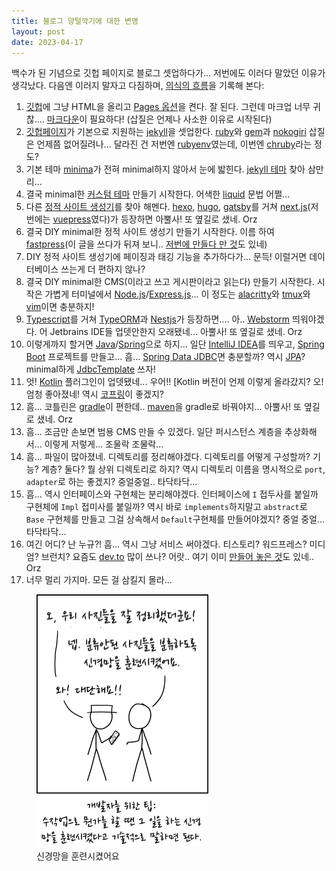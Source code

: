 ```yaml
---
title: 블로그 양털깍기에 대한 변명
layout: post
date: 2023-04-17
---
```


백수가 된 기념으로 깃헙 페이지로 블로그 셋업하다가...
저번에도 이러다 말았던 이유가 생각났다.
다음엔 이러지 말자고 다짐하며, [의식의 흐름](https://ko.wikipedia.org/wiki/%EC%9D%98%EC%8B%9D%EC%9D%98_%ED%9D%90%EB%A6%84)을 기록해 본다:

1. [깃헙](https://github.com/)에 그냥 HTML을 올리고 [Pages 옵션](https://docs.github.com/en/pages/getting-started-with-github-pages/configuring-a-publishing-source-for-your-github-pages-site)을 켠다. 잘 된다. 그런데 마크업 너무 귀찮.... [마크다운](https://daringfireball.net/projects/markdown/)이 필요하다! (삽질은 언제나 사소한 이유로 시작된다)
1. [깃헙페이지](https://pages.github.com/)가 기본으로 지원하는 [jekyll](https://jekyllrb.com/)을 셋업한다. [ruby](https://www.ruby-lang.org/)와 [gem](https://guides.rubygems.org/)과 [nokogiri](https://nokogiri.org/) 삽질은 언제쯤 없어질려나... 달라진 건 저번엔 [rubyenv](https://github.com/rbenv/rbenv)였는데, 이번엔 [chruby](https://github.com/postmodern/chruby)라는 정도?
1. 기본 테마 [minima](https://github.com/jekyll/minima)가 전혀 minimal하지 않아서 눈에 밟힌다. [jekyll 테마](https://jamstackthemes.dev/ssg/jekyll/) 찾아 삼만리...
1. 결국 minimal한 [커스텀 테마](https://jekyllrb.com/docs/themes/) 만들기 시작한다. 어색한 [liquid](https://shopify.github.io/liquid/) 문법 어쩔...
1. 다른 [정적 사이트 생성기](https://jamstack.org/generators/)를 찾아 해멘다. [hexo](https://hexo.io/), [hugo](https://gohugo.io/), [gatsby](https://www.gatsbyjs.com/)를 거쳐 [next.js](https://nextjs.org/)(저번에는 [vuepress](https://vuepress.vuejs.org/)였다)가 등장하면 아뿔사! 또 옆길로 샜네. Orz
1. 결국 DIY minimal한 정적 사이트 생성기 만들기 시작한다. 이름 하여 [fastpress](https://github.com/iolo/fastpress)(이 글을 쓰다가 뒤져 보니.. [저번에 만들다 만 것](https://github.com/iolo/sapsalgae)도 있네)
1. DIY 정적 사이트 생성기에 페이징과 태깅 기능을 추가하다가... 문득! 이럴거면 데이터베이스 쓰는게 더 편하지 않나?
1. 결국 DIY minimal한 CMS(이라고 쓰고 게시판이라고 읽는다) 만들기 시작한다. 시작은 가볍게 터미널에서 [Node.js](https://nodejs.org/)/[Express.js](https://expressjs.com)... 이 정도는 [alacritty](https://alacritty.org/)와 [tmux](https://github.com/tmux/tmux)와 [vim](https://www.vim.org/)이면 충분하지!
1. [Typescript](https://www.typescriptlang.org/)를 거쳐 [TypeORM](https://typeorm.io/)과 [Nestjs](https://nestjs.com/)가 등장하면.... 아.. [Webstorm](https://www.jetbrains.com/webstorm/) 띄워야겠다. 어 Jetbrains IDE들 업뎃안한지 오래됐네... 아뿔사! 또 옆길로 샜네. Orz
1. 이렇게까지 할거면 [Java](https://www.java.com/)/[Spring](https://spring.io/)으로 하지...  일단 [IntelliJ IDEA](https://www.jetbrains.com/idea/)를 띄우고, [Spring Boot](https://start.spring.io/) 프로젝트를 만들고... 흠... [Spring Data JDBC](https://spring.io/projects/spring-data-jdbc)면 충분할까? 역시 [JPA](https://spring.io/projects/spring-data-jpa)? minimal하게 [JdbcTemplate](https://spring.io/guides/gs/relational-data-access/) 쓰자!
1. 엇! [Kotlin](https://kotlinlang.org/) 플러그인이 업뎃됐네... 우어!! [Kotlin 버전이 언제 이렇게 올라갔지? 오! 엄청 좋아졌네! 역시 [코프링](https://kotlinlang.org/docs/jvm-get-started-spring-boot.html)이 좋겠지?
1. 흠... 코틀린은 [gradle](https://gradle.org/)이 편한데.. [maven](https://maven.apache.org/)을 gradle로 바꿔야지... 아뿔사! 또 옆길로 샜네. Orz
1. 흠... 조금만 손보면 범용 CMS 만들 수 있겠다. 일단 퍼시스턴스 계층을 추상화해서... 이렇게 저렇게... 조물락 조물락...
1. 흠... 파일이 많아졌네. 디렉토리를 정리해야겠다. 디렉토리를 어떻게 구성할까? 기능? 계층? 둘다? 뭘 상위 디렉토리로 하지? 역시 디렉토리 이름을 명시적으로 `port`, `adapter`로 하는 좋겠지? 중얼중얼.. 타닥타닥...
1. 흠... 역시 인터페이스와 구현체는 분리해야겠다. 인터페이스에 `I` 접두사를 붙일까 구현체에 `Impl` 접미사를 붙일까? 역시 바로 `implements`하지말고 `abstract`로 `Base` 구현체를 만들고 그걸 상속해서 `Default`구현체를 만들어야겠지? 중얼 중얼... 타닥타닥...
1. 여긴 어디? 난 누규?! 흠... 역시 그냥 서비스 써야겠다. 티스토리? 워드프레스? 미디엄? 브런치? 요즘도 [dev.to](https://dev.io/) 많이 쓰나? 어랏.. 여기 이미 [만들어 놓은 것](https://dev.to/iolo)도 있네.. Orz
1. 너무 멀리 가지마. 모든 걸 삼킬지 몰라...

<figure>
  <a href="https://xkcd.com/2173/"><img src="/files/trained_a_neural_net.png"></a>
  <figcaption>신경망을 훈련시켰어요</figcaption>
</figure>

